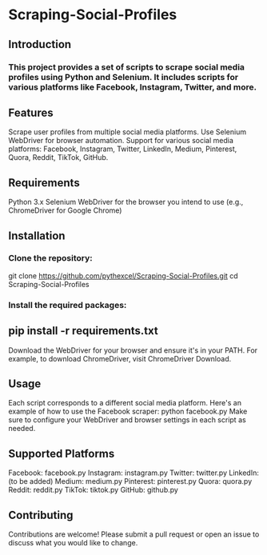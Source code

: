 # Scraping-Social-Profiles

## Introduction
### This project provides a set of scripts to scrape social media profiles using Python and Selenium. It includes scripts for various platforms like Facebook, Instagram, Twitter, and more.

## Features
Scrape user profiles from multiple social media platforms.
Use Selenium WebDriver for browser automation.
Support for various social media platforms: Facebook, Instagram, Twitter, LinkedIn, Medium, Pinterest, Quora, Reddit, TikTok, GitHub.

## Requirements
Python 3.x
Selenium
WebDriver for the browser you intend to use (e.g., ChromeDriver for Google Chrome)

## Installation
### Clone the repository:
git clone https://github.com/pythexcel/Scraping-Social-Profiles.git
cd Scraping-Social-Profiles
### Install the required packages:


## pip install -r requirements.txt
Download the WebDriver for your browser and ensure it's in your PATH. For example, to download ChromeDriver, visit ChromeDriver Download.

## Usage
Each script corresponds to a different social media platform. Here's an example of how to use the Facebook scraper:
python facebook.py
Make sure to configure your WebDriver and browser settings in each script as needed.

## Supported Platforms
Facebook: facebook.py
Instagram: instagram.py
Twitter: twitter.py
LinkedIn: (to be added)
Medium: medium.py
Pinterest: pinterest.py
Quora: quora.py
Reddit: reddit.py
TikTok: tiktok.py
GitHub: github.py

## Contributing
Contributions are welcome! Please submit a pull request or open an issue to discuss what you would like to change.